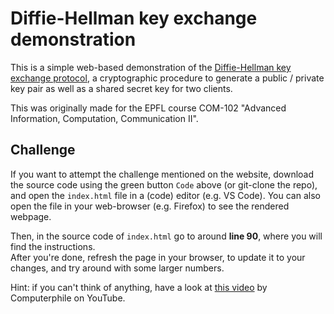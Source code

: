 # Diffie-Hellman key exchange demonstration
This is a simple web-based demonstration of the [Diffie-Hellman key exchange protocol](https://en.wikipedia.org/wiki/Diffie%E2%80%93Hellman_key_exchange), a cryptographic procedure to generate a
public&nbsp;/&nbsp;private key pair as well as a shared secret key for two clients.

This was originally made for the EPFL course COM-102 "Advanced Information, Computation, Communication II".

## Challenge
If you want to attempt the challenge mentioned on the website, download the source code using the green
button `Code` above (or git-clone the repo), and open the `index.html` file in a (code) editor
(e.g. VS Code).
You can also open the file in your web-browser (e.g. Firefox) to see the rendered webpage.

Then, in the source code of `index.html` go to around **line 90**, where you will find the instructions.  
After you're done, refresh the page in your browser, to update it to your changes, and try around with
some larger numbers.

Hint: if you can't think of anything, have a look at [this video](https://www.youtube.com/watch?v=cbGB__V8MNk)
by Computerphile on YouTube.
